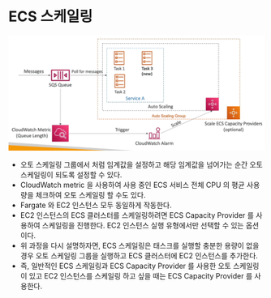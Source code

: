 # ECS 스케일링

![img_7.png](images/img_7.png)

- 오토 스케일링 그룹에서 처럼 임계값을 설정하고 해당 임계값을 넘어가는 순간 오토 스케일링이 되도록 설정할 수 있다.
- CloudWatch metric 을 사용하여 사용 중인 ECS 서비스 전체 CPU 의 평균 사용량을 체크하여 오토 스케일링 할 수도 있다.
- Fargate 와 EC2 인스턴스 모두 동일하게 작동한다.
- EC2 인스턴스의 ECS 클러스터를 스케일링하려면 ECS Capacity Provider 를 사용하여 스케일링을 진행한다. EC2 인스턴스 실행 유형에서만 선택할 수 있는 옵션이다.
- 위 과정을 다시 설명하자면, ECS 스케일링은 태스크를 실행할 충분한 용량이 없을 경우 오토 스케일링 그룹을 실행하고 ECS 클러스터에 EC2 인스턴스를 추가한다.
- 즉, 일반적인 ECS 스케일링과 ECS Capacity Provider 를 사용한 오토 스케일링이 있고 EC2 인스턴스를 스케일링 하고 싶을 때는 ECS Capacity Provider 를 사용한다.